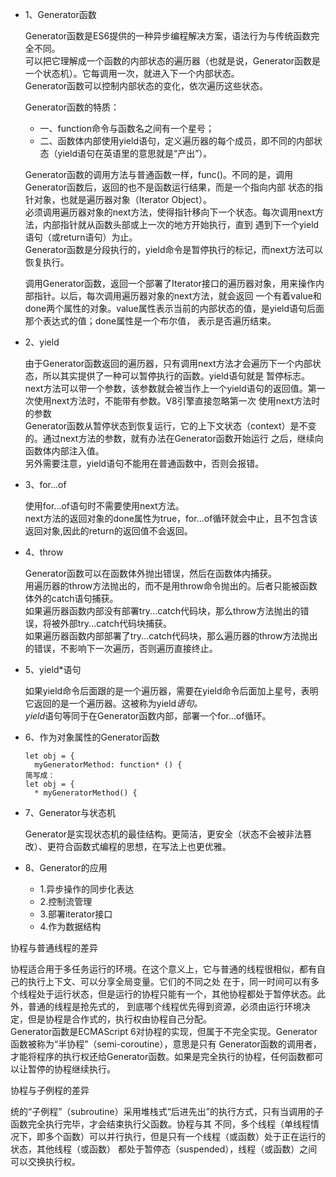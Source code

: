 * 1、Generator函数  

  Generator函数是ES6提供的一种异步编程解决方案，语法行为与传统函数完全不同。  
  可以把它理解成一个函数的内部状态的遍历器（也就是说，Generator函数是一个状态机）。它每调用一次，就进入下一个内部状态。  
  Generator函数可以控制内部状态的变化，依次遍历这些状态。  
  
  Generator函数的特质：  
  - 一、function命令与函数名之间有一个星号；
  - 二、函数体内部使用yield语句，定义遍历器的每个成员，即不同的内部状态（yield语句在英语里的意思就是“产出”）。
  
  Generator函数的调用方法与普通函数一样，func()。不同的是，调用Generator函数后，返回的也不是函数运行结果，而是一个指向内部
  状态的指针对象，也就是遍历器对象（Iterator Object）。  
  必须调用遍历器对象的next方法，使得指针移向下一个状态。每次调用next方法，内部指针就从函数头部或上一次的地方开始执行，直到
  遇到下一个yield语句（或return语句）为止。  
  Generator函数是分段执行的，yield命令是暂停执行的标记，而next方法可以恢复执行。  
  
  调用Generator函数，返回一个部署了Iterator接口的遍历器对象，用来操作内部指针。以后，每次调用遍历器对象的next方法，就会返回
  一个有着value和done两个属性的对象。value属性表示当前的内部状态的值，是yield语句后面那个表达式的值；done属性是一个布尔值，
  表示是否遍历结束。  
  
* 2、yield  

  由于Generator函数返回的遍历器，只有调用next方法才会遍历下一个内部状态，所以其实提供了一种可以暂停执行的函数。yield语句就是
  暂停标志。  
  next方法可以带一个参数，该参数就会被当作上一个yield语句的返回值。第一次使用next方法时，不能带有参数。V8引擎直接忽略第一次
  使用next方法时的参数  
  Generator函数从暂停状态到恢复运行，它的上下文状态（context）是不变的。通过next方法的参数，就有办法在Generator函数开始运行
  之后，继续向函数体内部注入值。  
  另外需要注意，yield语句不能用在普通函数中，否则会报错。  
  
* 3、for...of  

  使用for...of语句时不需要使用next方法。  
  next方法的返回对象的done属性为true，for...of循环就会中止，且不包含该返回对象,因此的return的返回值不会返回。
  
* 4、throw  

  Generator函数可以在函数体外抛出错误，然后在函数体内捕获。  
  用遍历器的throw方法抛出的，而不是用throw命令抛出的。后者只能被函数体外的catch语句捕获。  
  如果遍历器函数内部没有部署try...catch代码块，那么throw方法抛出的错误，将被外部try...catch代码块捕获。  
  如果遍历器函数内部部署了try...catch代码块，那么遍历器的throw方法抛出的错误，不影响下一次遍历，否则遍历直接终止。  
  
* 5、yield*语句  

  如果yield命令后面跟的是一个遍历器，需要在yield命令后面加上星号，表明它返回的是一个遍历器。这被称为yield*语句。  
  yield*语句等同于在Generator函数内部，部署一个for...of循环。

* 6、作为对象属性的Generator函数  

  ```
  let obj = {
    myGeneratorMethod: function* () {
  简写成：
  let obj = {
    * myGeneratorMethod() {
  ```

* 7、Generator与状态机  

  Generator是实现状态机的最佳结构。更简洁，更安全（状态不会被非法篡改）、更符合函数式编程的思想，在写法上也更优雅。
  
* 8、Generator的应用  

  - 1.异步操作的同步化表达
  - 2.控制流管理
  - 3.部署iterator接口
  - 4.作为数据结构
  
协程与普通线程的差异  

  协程适合用于多任务运行的环境。在这个意义上，它与普通的线程很相似，都有自己的执行上下文、可以分享全局变量。它们的不同之处
  在于，同一时间可以有多个线程处于运行状态，但是运行的协程只能有一个，其他协程都处于暂停状态。此外，普通的线程是抢先式的，
  到底哪个线程优先得到资源，必须由运行环境决定，但是协程是合作式的，执行权由协程自己分配。  
  Generator函数是ECMAScript 6对协程的实现，但属于不完全实现。Generator函数被称为“半协程”（semi-coroutine），意思是只有
  Generator函数的调用者，才能将程序的执行权还给Generator函数。如果是完全执行的协程，任何函数都可以让暂停的协程继续执行。  
  
协程与子例程的差异  

  统的“子例程”（subroutine）采用堆栈式“后进先出”的执行方式，只有当调用的子函数完全执行完毕，才会结束执行父函数。协程与其
  不同，多个线程（单线程情况下，即多个函数）可以并行执行，但是只有一个线程（或函数）处于正在运行的状态，其他线程（或函数）
  都处于暂停态（suspended），线程（或函数）之间可以交换执行权。  
